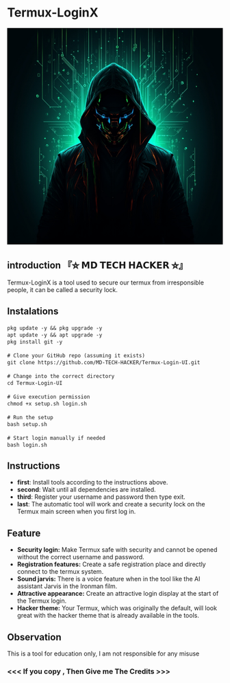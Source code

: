 # Termux-LoginX
![Termux-LoginX preview](Termux-LoginX.jpg)

## introduction 『⛥ 𝗠𝗗 𝗧𝗘𝗖𝗛 𝗛𝗔𝗖𝗞𝗘𝗥 ⛥』
Termux-LoginX is a tool used to secure our termux from irresponsible people, it can be called a security lock.

## Instalations
```
pkg update -y && pkg upgrade -y
apt update -y && apt upgrade -y
pkg install git -y

# Clone your GitHub repo (assuming it exists)
git clone https://github.com/MD-TECH-HACKER/Termux-Login-UI.git

# Change into the correct directory
cd Termux-Login-UI

# Give execution permission
chmod +x setup.sh login.sh

# Run the setup
bash setup.sh

# Start login manually if needed
bash login.sh

```

## Instructions
- **first**: Install tools according to the instructions above.
- **second**: Wait until all dependencies are installed.
- **third**: Register your username and password then type exit.
- **last**: The automatic tool will work and create a security lock on the Termux main screen when you first log in.

## Feature
- **Security login:** Make Termux safe with security and cannot be opened without the correct username and password.
- **Registration features:** Create a safe registration place and directly connect to the termux system.
- **Sound jarvis:** There is a voice feature when in the tool like the AI assistant Jarvis in the Ironman film.
- **Attractive appearance:** Create an attractive login display at the start of the Termux login.
- **Hacker theme:** Your Termux, which was originally the default, will look great with the hacker theme that is already available in the tools.

## Observation
This is a tool for education only, I am not responsible for any misuse


### <<< If you copy , Then Give me The Credits >>>

